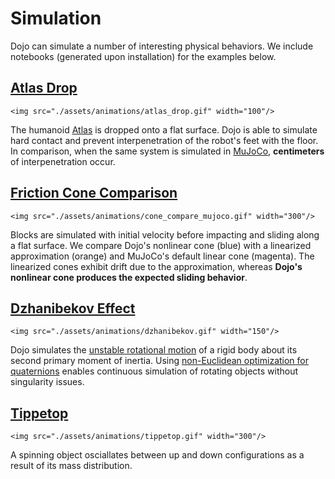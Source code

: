 # Simulation 

Dojo can simulate a number of interesting physical behaviors. 
We include notebooks (generated upon installation) for the examples below.

## [Atlas Drop](https://github.com/dojo-sim/Dojo.jl/blob/main/examples/simulation/atlas_drop.jl)

```@raw html
<img src="./assets/animations/atlas_drop.gif" width="100"/>
```
The humanoid [Atlas](https://www.bostondynamics.com/atlas) is dropped onto a flat surface. 
Dojo is able to simulate hard contact and prevent interpenetration of the robot's feet with the floor.
In comparison, when the same system is simulated in [MuJoCo](https://mujoco.org), **centimeters** of interpenetration occur.


## [Friction Cone Comparison](https://github.com/dojo-sim/Dojo.jl/blob/main/examples/simulation/cone_compare.jl)

```@raw html
<img src="./assets/animations/cone_compare_mujoco.gif" width="300"/>
```
Blocks are simulated with initial velocity before impacting and sliding along a flat surface. We compare Dojo's nonlinear cone (blue) with a linearized approximation (orange) and MuJoCo's default linear cone (magenta). The linearized cones exhibit drift due to the approximation, whereas **Dojo's nonlinear cone produces the expected sliding behavior**.

## [Dzhanibekov Effect](https://github.com/dojo-sim/Dojo.jl/blob/main/examples/simulation/dzhanibekov.jl)

```@raw html
<img src="./assets/animations/dzhanibekov.gif" width="150"/>
```
Dojo simulates the [unstable rotational motion](https://en.wikipedia.org/wiki/Tennis_racket_theorem) of a rigid body about its second primary moment of inertia. Using [non-Euclidean optimization for quaternions](https://roboticexplorationlab.org/papers/planning_with_attitude.pdf) enables continuous simulation of rotating objects without singularity issues.

## [Tippetop](https://github.com/dojo-sim/Dojo.jl/blob/main/examples/simulation/tippetop.jl)

```@raw html
<img src="./assets/animations/tippetop.gif" width="300"/>
```

A spinning object osciallates between up and down configurations as a result of its mass distribution.



